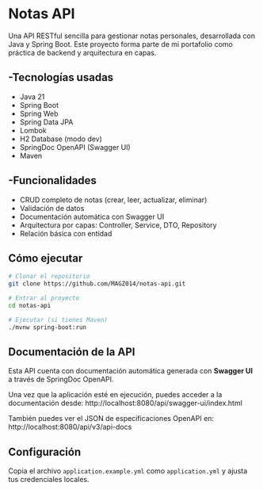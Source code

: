 # Notas API

Una API RESTful sencilla para gestionar notas personales, desarrollada con Java y Spring Boot. Este proyecto forma parte de mi portafolio como práctica de backend y arquitectura en capas.

##  -Tecnologías usadas

- Java 21
- Spring Boot
- Spring Web
- Spring Data JPA
- Lombok
- H2 Database (modo dev)
- SpringDoc OpenAPI (Swagger UI)
- Maven

## -Funcionalidades

- CRUD completo de notas (crear, leer, actualizar, eliminar)
- Validación de datos
- Documentación automática con Swagger UI
- Arquitectura por capas: Controller, Service, DTO, Repository
- Relación básica con entidad

##  Cómo ejecutar

```bash
# Clonar el repositorio
git clone https://github.com/MAGZ014/notas-api.git

# Entrar al proyecto
cd notas-api

# Ejecutar (si tienes Maven)
./mvnw spring-boot:run
```
## Documentación de la API

Esta API cuenta con documentación automática generada con **Swagger UI** a través de SpringDoc OpenAPI.

Una vez que la aplicación esté en ejecución, puedes acceder a la documentación desde:
http://localhost:8080/api/swagger-ui/index.html

También puedes ver el JSON de especificaciones OpenAPI en: http://localhost:8080/api/v3/api-docs



## Configuración

Copia el archivo `application.example.yml` como `application.yml` y ajusta tus credenciales locales.
